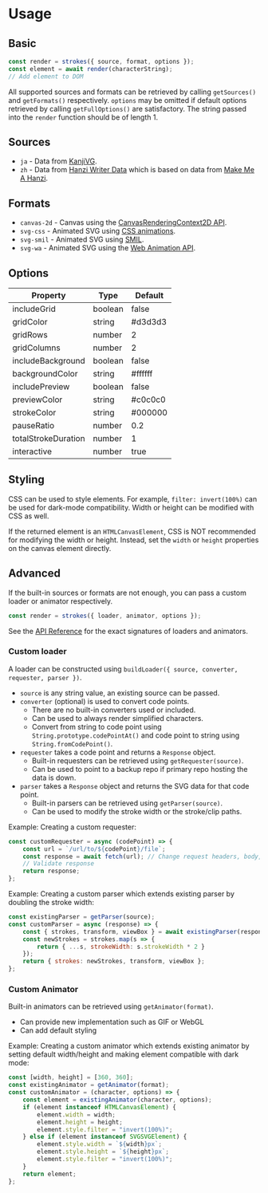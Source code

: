 # Usage

## Basic

```javascript
const render = strokes({ source, format, options });
const element = await render(characterString);
// Add element to DOM
```

All supported sources and formats can be retrieved by calling `getSources()` and `getFormats()` respectively. `options` may be omitted if default options retrieved by calling `getFullOptions()` are satisfactory. The string passed into the `render` function should be of length 1.

## Sources

- `ja` - Data from [KanjiVG](https://github.com/KanjiVG/kanjivg).
- `zh` - Data from [Hanzi Writer Data](https://github.com/chanind/hanzi-writer-data) which is based on data from [Make Me A Hanzi](https://github.com/skishore/makemeahanzi).

## Formats

- `canvas-2d` - Canvas using the [CanvasRenderingContext2D API](https://developer.mozilla.org/en-US/docs/Web/API/CanvasRenderingContext2D).
- `svg-css` - Animated SVG using [CSS animations](https://developer.mozilla.org/en-US/docs/Web/CSS/CSS_animations/Using_CSS_animations).
- `svg-smil` - Animated SVG using [SMIL](https://developer.mozilla.org/en-US/docs/Web/SVG/SVG_animation_with_SMIL).
- `svg-wa` - Animated SVG using the [Web Animation API](https://developer.mozilla.org/en-US/docs/Web/API/Web_Animations_API).

## Options

|Property|Type|Default
---|---|---
includeGrid|boolean|false
gridColor|string|#d3d3d3
gridRows|number|2
gridColumns|number|2
includeBackground|boolean|false
backgroundColor|string|#ffffff
includePreview|boolean|false
previewColor|string|#c0c0c0
strokeColor|string|#000000
pauseRatio|number|0.2
totalStrokeDuration|number|1
interactive|number|true

## Styling

CSS can be used to style elements. For example, `filter: invert(100%)` can be used for dark-mode compatibility. Width or height can be modified with CSS as well.

If the returned element is an `HTMLCanvasElement`, CSS is NOT recommended for modifying the width or height. Instead, set the `width` or `height` properties on the canvas element directly.

## Advanced

If the built-in sources or formats are not enough, you can pass a custom loader or animator respectively.

```javascript
const render = strokes({ loader, animator, options });
```

See the [API Reference](api-reference.md) for the exact signatures of loaders and animators.

### Custom loader

A loader can be constructed using `buildLoader({ source, converter, requester, parser })`.

- `source` is any string value, an existing source can be passed.
- `converter` (optional) is used to convert code points.
    - There are no built-in converters used or included.
    - Can be used to always render simplified characters.
    - Convert from string to code point using `String.prototype.codePointAt()` and code point to string using `String.fromCodePoint()`.
- `requester` takes a code point and returns a `Response` object.
    - Built-in requesters can be retrieved using `getRequester(source)`.
    - Can be used to point to a backup repo if primary repo hosting the data is down.
- `parser` takes a `Response` object and returns the SVG data for that code point.
    - Built-in parsers can be retrieved using `getParser(source)`.
    - Can be used to modify the stroke width or the stroke/clip paths.

Example: Creating a custom requester:

```javascript
const customRequester = async (codePoint) => {
    const url = `/url/to/${codePoint}/file`;
    const response = await fetch(url); // Change request headers, body, etc
    // Validate response
    return response;
};
```

Example: Creating a custom parser which extends existing parser by doubling the stroke width:

```javascript
const existingParser = getParser(source);
const customParser = async (response) => {
    const { strokes, transform, viewBox } = await existingParser(response);
    const newStrokes = strokes.map(s => {
        return { ...s, strokeWidth: s.strokeWidth * 2 }
    });
    return { strokes: newStrokes, transform, viewBox };
};
```

### Custom Animator

Built-in animators can be retrieved using `getAnimator(format)`.

- Can provide new implementation such as GIF or WebGL
- Can add default styling

Example: Creating a custom animator which extends existing animator by setting default width/height and making element compatible with dark mode:

```javascript
const [width, height] = [360, 360];
const existingAnimator = getAnimator(format);
const customAnimator = (character, options) => {
    const element = existingAnimator(character, options);
    if (element instanceof HTMLCanvasElement) {
        element.width = width;
        element.height = height;
        element.style.filter = "invert(100%)";
    } else if (element instanceof SVGSVGElement) {
        element.style.width = `${width}px`;
        element.style.height = `${height}px`;
        element.style.filter = "invert(100%)";
    }
    return element;
};
```